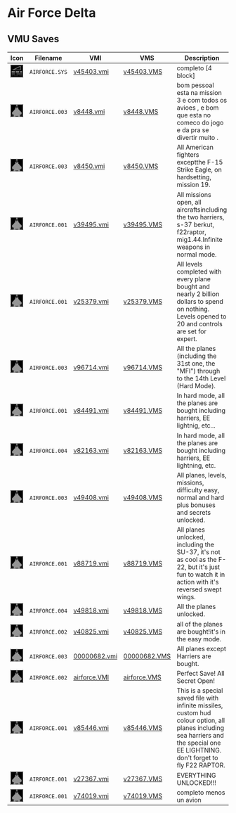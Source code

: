 # Air Force Delta

## VMU Saves

| Icon | Filename | VMI | VMS | Description |
|------|----------|-----|-----|-------------|
| ![Air Force Delta](../icons/AIRFORCE.SYS.GIF) | `AIRFORCE.SYS` | [v45403.vmi](v45403.vmi) | [v45403.VMS](v45403.VMS) | completo [4 block]  |
| ![Air Force Delta](../icons/AIRFORCE.003.GIF) | `AIRFORCE.003` | [v8448.vmi](v8448.vmi) | [v8448.VMS](v8448.VMS) | bom pessoal esta na mission 3 e com todos os avioes , e bom que esta no comeco do jogo e da pra se divertir muito .                                   |
| ![Air Force Delta](../icons/AIRFORCE.003.GIF) | `AIRFORCE.003` | [v8450.vmi](v8450.vmi) | [v8450.VMS](v8450.VMS) | All American fighters exceptthe F-15 Strike Eagle, on hardsetting, mission 19.  |
| ![Air Force Delta](../icons/AIRFORCE.001.GIF) | `AIRFORCE.001` | [v39495.vmi](v39495.vmi) | [v39495.VMS](v39495.VMS) | All missions open, all aircraftsincluding the two harriers, s-37 berkut, f22raptor, mig1.44.Infinite weapons in normal mode.  |
| ![Air Force Delta](../icons/AIRFORCE.001.GIF) | `AIRFORCE.001` | [v25379.vmi](v25379.vmi) | [v25379.VMS](v25379.VMS) | All levels completed with every plane bought and nearly 2 billion dollars to spend on nothing. Levels opened to 20 and controls are set for expert.  |
| ![Air Force Delta](../icons/AIRFORCE.003.GIF) | `AIRFORCE.003` | [v96714.vmi](v96714.vmi) | [v96714.VMS](v96714.VMS) | All the planes (including the 31st one, the "MFI") through to the 14th Level (Hard Mode).  |
| ![Air Force Delta](../icons/AIRFORCE.001.GIF) | `AIRFORCE.001` | [v84491.vmi](v84491.vmi) | [v84491.VMS](v84491.VMS) | In hard mode, all the planes are bought including harriers, EE lightnig, etc...  |
| ![Air Force Delta](../icons/AIRFORCE.004.GIF) | `AIRFORCE.004` | [v82163.vmi](v82163.vmi) | [v82163.VMS](v82163.VMS) | In hard mode,  all the planes are bought including harriers, EE lightning, etc.  |
| ![Air Force Delta](../icons/AIRFORCE.003.GIF) | `AIRFORCE.003` | [v49408.vmi](v49408.vmi) | [v49408.VMS](v49408.VMS) | All planes, levels, missions, difficulty easy, normal and hard plus bonuses and secrets unlocked.  |
| ![Air Force Delta](../icons/AIRFORCE.001.GIF) | `AIRFORCE.001` | [v88719.vmi](v88719.vmi) | [v88719.VMS](v88719.VMS) | All planes unlocked, including the SU-37, it's not as cool as the F-22, but it's just fun to watch it in action with it's reversed swept wings.  |
| ![Air Force Delta](../icons/AIRFORCE.004.GIF) | `AIRFORCE.004` | [v49818.vmi](v49818.vmi) | [v49818.VMS](v49818.VMS) | All the planes unlocked.  |
| ![Air Force Delta](../icons/AIRFORCE.002.GIF) | `AIRFORCE.002` | [v40825.vmi](v40825.vmi) | [v40825.VMS](v40825.VMS) | all of the planes are bought!it's in the easy mode.  |
| ![Air Force Delta](../icons/AIRFORCE.003.GIF) | `AIRFORCE.003` | [00000682.vmi](00000682.vmi) | [00000682.VMS](00000682.VMS) | All planes except Harriers are bought.  |
| ![Air Force Delta](../icons/AIRFORCE.002.GIF) | `AIRFORCE.002` | [airforce.VMI](airforce.VMI) | [airforce.VMS](airforce.VMS) | Perfect Save! All Secret Open! |
| ![Air Force Delta](../icons/AIRFORCE.001.GIF) | `AIRFORCE.001` | [v85446.vmi](v85446.vmi) | [v85446.VMS](v85446.VMS) | This is a special saved file with infinite missiles, custom hud colour option, all planes including sea harriers and the special one EE LIGHTNING. don't forget to fly F22 RAPTOR.  |
| ![Air Force Delta](../icons/AIRFORCE.001.GIF) | `AIRFORCE.001` | [v27367.vmi](v27367.vmi) | [v27367.VMS](v27367.VMS) | EVERYTHING UNLOCKED!!!  |
| ![Air Force Delta](../icons/AIRFORCE.001.GIF) | `AIRFORCE.001` | [v74019.vmi](v74019.vmi) | [v74019.VMS](v74019.VMS) | completo menos un avion  |
